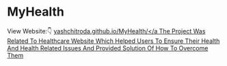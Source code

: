 # MyHealth
View Website:👇 
<a href="yashchitroda.github.io/MyHealth/">yashchitroda.github.io/MyHealth/</a
The Project Was Related To Healthcare Website Which Helped Users To Ensure Their Health And Health Related Issues And Provided Solution Of How To Overcome Them
